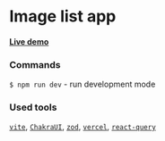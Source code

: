 # Image list app

#### [Live demo](https://image-list-fhlgsdi88-mistercrude.vercel.app/)


### Commands

`$ npm run dev` - run development mode

### Used tools

[`vite`](https://vitejs.dev/), [`ChakraUI`](https://chakra-ui.com/), [`zod`](https://zod.dev/), [`vercel`](https://vercel.com/), [`react-query`](https://tanstack.com/query/v3/)
